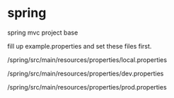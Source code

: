 # spring
spring mvc project base

fill up example.properties and set these files first.

/spring/src/main/resources/properties/local.properties

/spring/src/main/resources/properties/dev.properties

/spring/src/main/resources/properties/prod.properties
